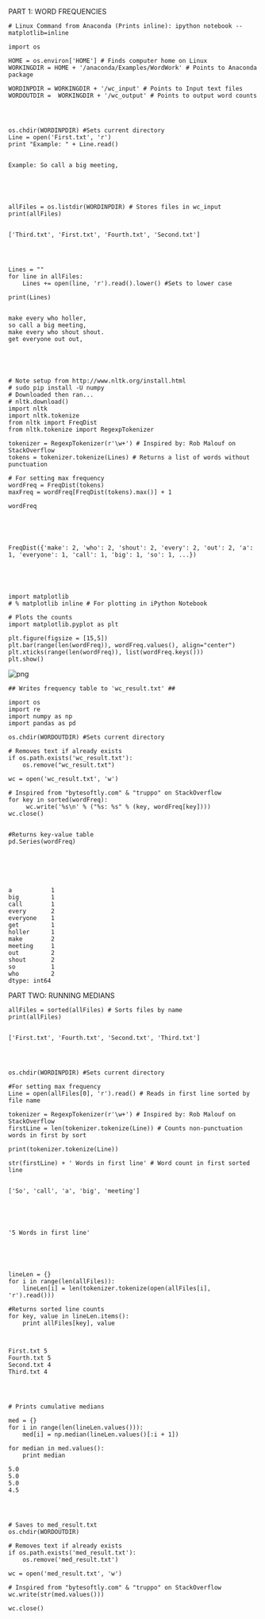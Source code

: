 

PART 1: WORD FREQUENCIES



    
    # Linux Command from Anaconda (Prints inline): ipython notebook --matplotlib=inline
    
    import os
    
    HOME = os.environ['HOME'] # Finds computer home on Linux
    WORKINGDIR = HOME + '/anaconda/Examples/WordWork' # Points to Anaconda package
    
    WORDINPDIR = WORKINGDIR + '/wc_input' # Points to Input text files
    WORDOUTDIR =  WORKINGDIR + '/wc_output' # Points to output word counts



    
    os.chdir(WORDINPDIR) #Sets current directory
    Line = open('First.txt', 'r') 
    print "Example: " + Line.read()


    Example: So call a big meeting,
    



    
    allFiles = os.listdir(WORDINPDIR) # Stores files in wc_input
    print(allFiles)


    ['Third.txt', 'First.txt', 'Fourth.txt', 'Second.txt']



    
    Lines = ""
    for line in allFiles:
        Lines += open(line, 'r').read().lower() #Sets to lower case
        
    print(Lines)


    make every who holler,
    so call a big meeting,
    make every who shout shout.
    get everyone out out,
    



    
    # Note setup from http://www.nltk.org/install.html
    # sudo pip install -U numpy 
    # Downloaded then ran...
    # nltk.download()
    import nltk
    import nltk.tokenize
    from nltk import FreqDist
    from nltk.tokenize import RegexpTokenizer 
    
    tokenizer = RegexpTokenizer(r'\w+') # Inspired by: Rob Malouf on StackOverflow
    tokens = tokenizer.tokenize(Lines) # Returns a list of words without punctuation
    
    # For setting max frequency
    wordFreq = FreqDist(tokens)
    maxFreq = wordFreq[FreqDist(tokens).max()] + 1
    
    wordFreq





    FreqDist({'make': 2, 'who': 2, 'shout': 2, 'every': 2, 'out': 2, 'a': 1, 'everyone': 1, 'call': 1, 'big': 1, 'so': 1, ...})




    
    import matplotlib
    # % matplotlib inline # For plotting in iPython Notebook
    
    # Plots the counts
    import matplotlib.pyplot as plt
    
    plt.figure(figsize = [15,5])
    plt.bar(range(len(wordFreq)), wordFreq.values(), align="center")
    plt.xticks(range(len(wordFreq)), list(wordFreq.keys()))
    plt.show()
    



![png](WordWork_files/WordWork_6_0.png)



    
    ## Writes frequency table to 'wc_result.txt' ##
    
    import os
    import re
    import numpy as np
    import pandas as pd
    
    os.chdir(WORDOUTDIR) #Sets current directory
    
    # Removes text if already exists
    if os.path.exists('wc_result.txt'):
        os.remove("wc_result.txt")
        
    wc = open('wc_result.txt', 'w')
    
    # Inspired from "bytesoftly.com" & "truppo" on StackOverflow
    for key in sorted(wordFreq):
         wc.write('%s\n' % ("%s: %s" % (key, wordFreq[key])))
    wc.close() 
    
    
    #Returns key-value table
    pd.Series(wordFreq)
    





    a           1
    big         1
    call        1
    every       2
    everyone    1
    get         1
    holler      1
    make        2
    meeting     1
    out         2
    shout       2
    so          1
    who         2
    dtype: int64




PART TWO: RUNNING MEDIANS



    
    allFiles = sorted(allFiles) # Sorts files by name 
    print(allFiles)


    ['First.txt', 'Fourth.txt', 'Second.txt', 'Third.txt']



    
    os.chdir(WORDINPDIR) #Sets current directory
    
    #For setting max frequency
    Line = open(allFiles[0], 'r').read() # Reads in first line sorted by file name
    
    tokenizer = RegexpTokenizer(r'\w+') # Inspired by: Rob Malouf on StackOverflow
    firstLine = len(tokenizer.tokenize(Line)) # Counts non-punctuation words in first by sort
    
    print(tokenizer.tokenize(Line))
    
    str(firstLine) + ' Words in first line' # Word count in first sorted line


    ['So', 'call', 'a', 'big', 'meeting']





    '5 Words in first line'




    
    lineLen = {}
    for i in range(len(allFiles)): 
        lineLen[i] = len(tokenizer.tokenize(open(allFiles[i], 'r').read()))
            
    #Returns sorted line counts 
    for key, value in lineLen.items():
        print allFiles[key], value
      
        

    First.txt 5
    Fourth.txt 5
    Second.txt 4
    Third.txt 4



    
    # Prints cumulative medians
    
    med = {}
    for i in range(len(lineLen.values())):
        med[i] = np.median(lineLen.values()[:i + 1])
        
    for median in med.values():
        print median

    5.0
    5.0
    5.0
    4.5



    
    # Saves to med_result.txt
    os.chdir(WORDOUTDIR)
    
    # Removes text if already exists
    if os.path.exists('med_result.txt'):
        os.remove('med_result.txt')
        
    wc = open('med_result.txt', 'w')
    
    # Inspired from "bytesoftly.com" & "truppo" on StackOverflow
    wc.write(str(med.values()))
    
    wc.close()
